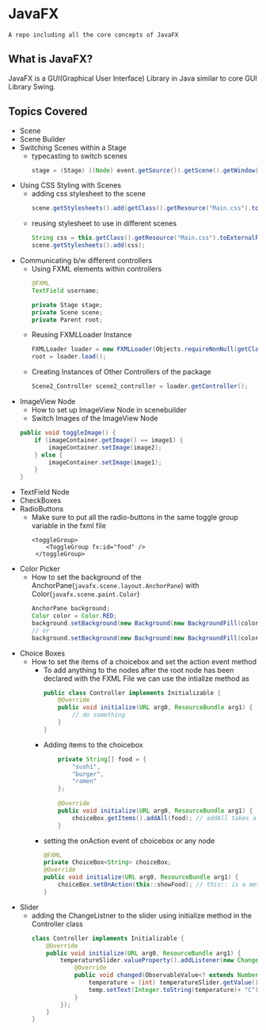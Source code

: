 # JavaFX
`A repo including all the core concepts of JavaFX`

## What is JavaFX?
JavaFX is a GUI(Graphical User Interface) Library in Java similar to core GUI Library Swing.

## Topics Covered
- Scene
- Scene Builder
- Switching Scenes within a Stage
	- typecasting to switch scenes
		```java
		stage = (Stage) ((Node) event.getSource()).getScene().getWindow();
		```
- Using CSS Styling with Scenes
	- adding css stylesheet to the scene
		```java
		scene.getStylesheets().add(getClass().getResource("Main.css").toExternalForm());
		```
	- reusing stylesheet to use in different scenes
		```java
		String css = this.getClass().getResource("Main.css").toExternalForm();
		scene.getStylesheets().add(css);
		```
- Communicating b/w different controllers
	- Using FXML elements within controllers
		```java
		@FXML
		TextField username;

		private Stage stage;
		private Scene scene;
		private Parent root;
		```
	- Reusing FXMLLoader Instance
		```java
		FXMLLoader loader = new FXMLLoader(Objects.requireNonNull(getClass().getResource("Scene2.fxml")));
		root = loader.load();
		```
	- Creating Instances of Other Controllers of the package
		```java
		Scene2_Controller scene2_controller = loader.getController();
		```
- ImageView Node
	- How to set up ImageView Node in scenebuilder
	- Switch Images of the ImageView Node
	```java
	public void toggleImage() {
		if (imageContainer.getImage() == image1) {
			imageContainer.setImage(image2);
		} else {
			imageContainer.setImage(image1);
		}
	}
	```
- TextField Node
- CheckBoxes
- RadioButtons
	- Make sure to put all the radio-buttons in the same toggle group variable in the fxml file
		```fxml
		<toggleGroup>
            <ToggleGroup fx:id="food" />
         </toggleGroup>
		```
- Color Picker
	- How to set the background of the AnchorPane(`javafx.scene.layout.AnchorPane`) with Color(`javafx.scene.paint.Color`)
		```java
		AnchorPane background;
		Color color = Color.RED;
		background.setBackground(new Background(new BackgroundFill(color, CornerRadii.EMPTY, Insets.EMPTY)));
		// or 
		background.setBackground(new Background(new BackgroundFill(color, null, null)));
		```
- Choice Boxes
	- How to set the items of a choicebox and set the action event method
		- To add anything to the nodes after the root node has been declared with the FXML File we can use the intialize method as 
			```java
			public class Controller implements Initializable {
				@Override
				public void initialize(URL arg0, ResourceBundle arg1) {
					// do something
				}
			}
			```
		- Adding items to the choicebox
			```java
				private String[] food = {
					"sushi",
					"burger",
					"ramen"
				};
				
				@Override
				public void initialize(URL arg0, ResourceBundle arg1) {
					choiceBox.getItems().addAll(food); // addAll takes a collection
				}
			```
		- setting the onAction event of choicebox or any node
			```java
			@FXML
			private ChoiceBox<String> choiceBox;
			@Override
			public void initialize(URL arg0, ResourceBundle arg1) {
				choiceBox.setOnAction(this::showFood); // this:: is a method reference operator
			}
			```
- Slider
	- adding the ChangeListner to the slider using initialize method in the Controller class
		```java
		class Controller implements Initializable {
			@Override
			public void initialize(URL arg0, ResourceBundle arg1) {
				temperatureSlider.valueProperty().addListener(new ChangeListener<Number>() { // Using Number Generic Type since temperature variable is an integer
					@Override
					public void changed(ObservableValue<? extends Number> observableValue, Number number, Number t1) {
						temperature = (int) temperatureSlider.getValue();
						temp.setText(Integer.toString(temperature)+ "C");
					}
				});
			}
		}
		```
